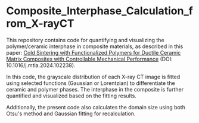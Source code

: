 # Composite_Interphase_Calculation_from_X-rayCT

This repository contains code for quantifying and visualizing the polymer/ceramic interphase in composite materials, as described in this paper: [Cold Sintering with Functionalized Polymers for Ductile Ceramic Matrix Composites with Controllable Mechanical Performance](https://doi.org/10.1016/j.mtla.2024.102238) (DOI: 10.1016/j.mtla.2024.102238). 

In this code, the grayscale distribution of each X-ray CT image is fitted using selected functions (Gaussian or Lorentzian) to differentiate the ceramic and polymer phases. The interphase in the composite is further quantified and visualized based on the fitting results.

Additionally, the present code also calculates the domain size using both Otsu's method and Gaussian fitting for recalculation.

